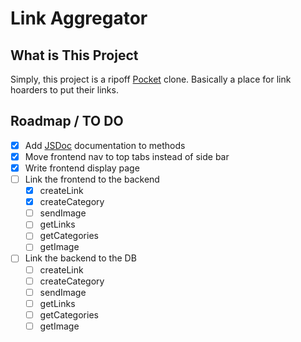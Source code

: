 # Link Aggregator

## What is This Project

Simply, this project is a ripoff [Pocket](https://getpocket.com) clone. Basically a place for link hoarders to put their links.

## Roadmap / TO DO

* [x] Add [JSDoc](https://jsdoc.app) documentation to methods
* [x] Move frontend nav to top tabs instead of side bar
* [x] Write frontend display page
* [ ] Link the frontend to the backend
  * [x] createLink
  * [x] createCategory
  * [ ] sendImage
  * [ ] getLinks
  * [ ] getCategories
  * [ ] getImage
* [ ] Link the backend to the DB
  * [ ] createLink
  * [ ] createCategory
  * [ ] sendImage
  * [ ] getLinks
  * [ ] getCategories
  * [ ] getImage
